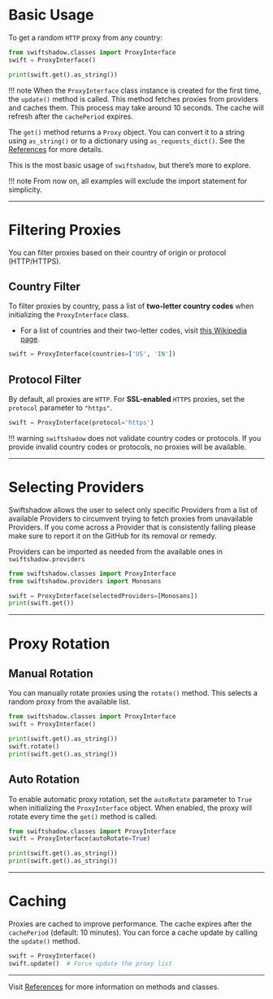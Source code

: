 # Basic Usage

To get a random `HTTP` proxy from any country:
```python
from swiftshadow.classes import ProxyInterface
swift = ProxyInterface()

print(swift.get().as_string())
```

!!! note
    When the `ProxyInterface` class instance is created for the first time, the `update()` method is called. This method fetches proxies from providers and caches them. This process may take around 10 seconds. The cache will refresh after the `cachePeriod` expires.

The `get()` method returns a `Proxy` object. You can convert it to a string using `as_string()` or to a dictionary using `as_requests_dict()`. See the [References](proxyInterface.md) for more details.

This is the most basic usage of `swiftshadow`, but there’s more to explore.

!!! note
    From now on, all examples will exclude the import statement for simplicity.

---

# Filtering Proxies

You can filter proxies based on their country of origin or protocol (HTTP/HTTPS).

## Country Filter
To filter proxies by country, pass a list of **two-letter country codes** when initializing the `ProxyInterface` class.

- For a list of countries and their two-letter codes, visit [this Wikipedia page](https://en.m.wikipedia.org/wiki/ISO_3166-2).

```python title="Country Filtered"
swift = ProxyInterface(countries=['US', 'IN'])
```

## Protocol Filter
By default, all proxies are `HTTP`. For **SSL-enabled** `HTTPS` proxies, set the `protocol` parameter to `"https"`.

```python title="HTTPS Filter"
swift = ProxyInterface(protocol='https')
```

!!! warning
    `swiftshadow` does not validate country codes or protocols. If you provide invalid country codes or protocols, no proxies will be available.

---

# Selecting Providers

Swiftshadow allows the user to select only specific Providers from a list of available Providers to circumvent trying to fetch proxies from unavailable Providers. If you come across a Provider that is consistently failing please make sure to report it on the GitHub for its removal or remedy.

Providers can be imported as needed from the available ones in `swiftshadow.providers`

```python title="Provider Selection"
from swiftshadow.classes import ProxyInterface
from swiftshadow.providers import Monosans

swift = ProxyInterface(selectedProviders=[Monosans])
print(swift.get())
```

---


# Proxy Rotation

## Manual Rotation
You can manually rotate proxies using the `rotate()` method. This selects a random proxy from the available list.

```python
from swiftshadow.classes import ProxyInterface
swift = ProxyInterface()

print(swift.get().as_string())
swift.rotate()
print(swift.get().as_string())
```

## Auto Rotation
To enable automatic proxy rotation, set the `autoRotate` parameter to `True` when initializing the `ProxyInterface` object. When enabled, the proxy will rotate every time the `get()` method is called.

```python
from swiftshadow.classes import ProxyInterface
swift = ProxyInterface(autoRotate=True)

print(swift.get().as_string())
print(swift.get().as_string())
```

---

# Caching

Proxies are cached to improve performance. The cache expires after the `cachePeriod` (default: 10 minutes). You can force a cache update by calling the `update()` method.

```python
swift = ProxyInterface()
swift.update()  # Force update the proxy list
```

---

Visit [References](proxyInterface.md) for more information on methods and classes.
